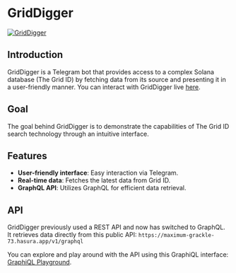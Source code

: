 # GridDigger

[![GridDigger](https://github.com/The-Grid-Data/GridDigger/tree/railway)](https://github.com/The-Grid-Data/GridDigger/)

## Introduction

GridDigger is a Telegram bot that provides access to a complex Solana database (The Grid ID) by fetching data from its source and presenting it in a user-friendly manner. You can interact with GridDigger live [here](https://t.me/the_grid_id_bot).

## Goal

The goal behind GridDigger is to demonstrate the capabilities of The Grid ID search technology through an intuitive interface.

## Features

- **User-friendly interface**: Easy interaction via Telegram.
- **Real-time data**: Fetches the latest data from Grid ID.
- **GraphQL API**: Utilizes GraphQL for efficient data retrieval.

## API

GridDigger previously used a REST API and now has switched to GraphQL. It retrieves data directly from this public API: ```https://maximum-grackle-73.hasura.app/v1/graphql```

You can explore and play around with the API using this GraphiQL interface: [GraphiQL Playground](https://cloud.hasura.io/public/graphiql?endpoint=https://maximum-grackle-73.hasura.app/v1/graphql).
